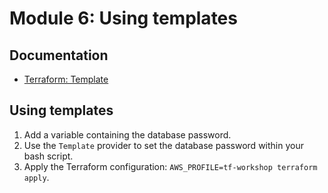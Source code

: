 # Module 6: Using templates

## Documentation
* [Terraform: Template](https://www.terraform.io/docs/providers/template/d/file.html)

## Using templates
1. Add a variable containing the database password.
1. Use the `Template` provider to set the database password within your bash script.
1. Apply the Terraform configuration: `AWS_PROFILE=tf-workshop terraform apply`.
